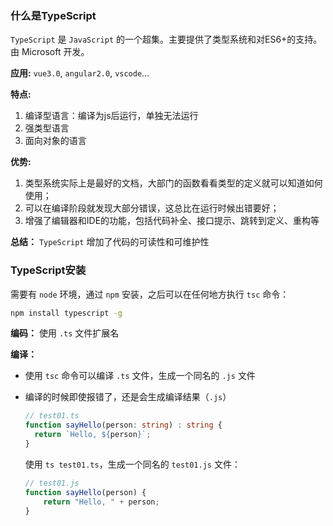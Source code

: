 ### 什么是TypeScript

`TypeScript` 是 `JavaScript` 的一个超集。主要提供了类型系统和对ES6+的支持。由 Microsoft 开发。

**应用:** `vue3.0`, `angular2.0`, `vscode`…

**特点:**

1.  编译型语言：编译为js后运行，单独无法运行
2. 强类型语言
3. 面向对象的语言

**优势:**

1. 类型系统实际上是最好的文档，大部门的函数看看类型的定义就可以知道如何使用；
2. 可以在编译阶段就发现大部分错误，这总比在运行时候出错要好；
3. 增强了编辑器和IDE的功能，包括代码补全、接口提示、跳转到定义、重构等

**总结：** `TypeScript` 增加了代码的可读性和可维护性



### TypeScript安装

 需要有 `node` 环境，通过 `npm` 安装，之后可以在任何地方执行 `tsc` 命令：

```bash
npm install typescript -g
```

**编码：** 使用 `.ts` 文件扩展名

**编译：** 

+ 使用 `tsc` 命令可以编译 `.ts` 文件，生成一个同名的 `.js` 文件

+ 编译的时候即使报错了，还是会生成编译结果（`.js`）

  ```typescript
  // test01.ts
  function sayHello(person: string) : string {
    return `Hello, ${person}`;
  }
  ```

  使用 `ts test01.ts`，生成一个同名的 `test01.js` 文件：

  ```javascript
  // test01.js
  function sayHello(person) {
      return "Hello, " + person;
  }
  ```

